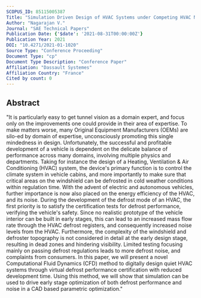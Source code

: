 ```yaml
---
SCOPUS_ID: 85115005387
Title: "Simulation Driven Design of HVAC Systems under Competing HVAC Noise and Defrost Performance Requirements"
Author: "Nagarajan V."
Journal: "SAE Technical Papers"
Publication Date: {'$date': '2021-08-31T00:00:00Z'}
Publication Year: 2021
DOI: "10.4271/2021-01-1020"
Source Type: "Conference Proceeding"
Document Type: "cp"
Document Type Description: "Conference Paper"
Affiliation: "Dassault Systemes"
Affiliation Country: "France"
Cited by count: 0
---
```


## Abstract
"It is particularly easy to get tunnel vision as a domain expert, and focus only on the improvements one could provide in their area of expertise. To make matters worse, many Original Equipment Manufacturers (OEMs) are silo-ed by domain of expertise, unconsciously promoting this single mindedness in design. Unfortunately, the successful and profitable development of a vehicle is dependent on the delicate balance of performance across many domains, involving multiple physics and departments. Taking for instance the design of a Heating, Ventilation & Air Conditioning (HVAC) system, the device's primary function is to control the climate system in vehicle cabins, and more importantly to make sure that critical areas on the windshield can be defrosted in cold weather conditions within regulation time. With the advent of electric and autonomous vehicles, further importance is now also placed on the energy efficiency of the HVAC, and its noise. During the development of the defrost mode of an HVAC, the first priority is to satisfy the certification tests for defrost performance, verifying the vehicle's safety. Since no realistic prototype of the vehicle interior can be built in early stages, this can lead to an increased mass flow rate through the HVAC defrost registers, and consequently increased noise levels from the HVAC. Furthermore, the complexity of the windshield and defroster topography is not considered in detail at the early design stage, resulting in dead zones and hindering visibility. Limited testing focusing mainly on passing defrost regulations leads to more defrost noise, and complaints from consumers. In this paper, we will present a novel Computational Fluid Dynamics (CFD) method to digitally design quiet HVAC systems through virtual defrost performance certification with reduced development time. Using this method, we will show that simulation can be used to drive early stage optimization of both defrost performance and noise in a CAD based parametric optimization."
